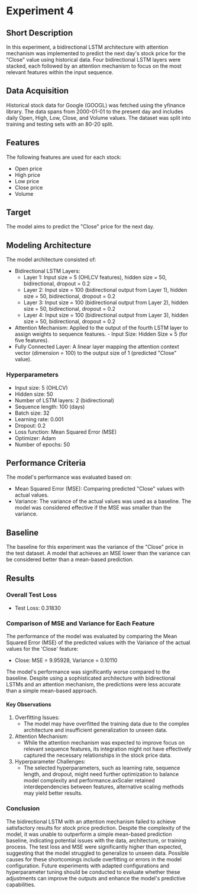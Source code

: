# Experiment 4

## Short Description
In this experiment, a bidirectional LSTM architecture with attention mechanism was implemented to predict the next day's stock price for the "Close" value using historical data. Four bidirectional LSTM layers were stacked, each followed by an attention mechanism to focus on the most relevant features within the input sequence.

## Data Acquisition
Historical stock data for Google (GOOGL) was fetched using the yfinance library. The data spans from 2000-01-01 to the present day and includes daily Open, High, Low, Close, and Volume values. The dataset was split into training and testing sets with an 80-20 split.

## Features

The following features are used for each stock:  
- Open price
- High price
- Low price
- Close price
- Volume

## Target
The model aims to predict the "Close" price for the next day.

## Modeling Architecture
The model architecture consisted of:
- Bidirectional LSTM Layers:
  - Layer 1: Input size = 5 (OHLCV features), hidden size = 50, bidirectional, dropout = 0.2
  - Layer 2: Input size = 100 (bidirectional output from Layer 1), hidden size = 50, bidirectional, dropout = 0.2
  - Layer 3: Input size = 100 (bidirectional output from Layer 2), hidden size = 50, bidirectional, dropout = 0.2
  - Layer 4: Input size = 100 (bidirectional output from Layer 3), hidden size = 50, bidirectional, dropout = 0.2
- Attention Mechanism: Applied to the output of the fourth LSTM layer to assign weights to sequence features.  - Input Size: Hidden Size × 5 (for five features).
- Fully Connected Layer: A linear layer mapping the attention context vector (dimension = 100) to the output size of 1 (predicted "Close" value).

### Hyperparameters
  - Input size: 5 (OHLCV)
  - Hidden size: 50
  - Number of LSTM layers: 2 (bidirectional)
  - Sequence length: 100 (days)
  - Batch size: 32
  - Learning rate: 0.001
  - Dropout: 0.2
  - Loss function: Mean Squared Error (MSE)
  - Optimizer: Adam
  - Number of epochs: 50
## Performance Criteria
The model's performance was evaluated based on:
  - Mean Squared Error (MSE): Comparing predicted "Close" values with actual values.
  - Variance: The variance of the actual values was used as a baseline. The model was considered effective if the MSE was smaller than the variance.

## Baseline
The baseline for this experiment was the variance of the "Close" price in the test dataset. A model that achieves an MSE lower than the variance can be considered better than a mean-based prediction.

## Results

### Overall Test Loss

 - Test Loss: 0.31830

### Comparison of MSE and Variance for Each Feature
The performance of the model was evaluated by comparing the Mean Squared Error (MSE) of the predicted values with the Variance of the actual values for the 'Close' feature:

  - Close: MSE = 9.95928, Variance = 0.10110
  
  The model's performance was significantly worse compared to the baseline. Despite using a sophisticated architecture with bidirectional LSTMs and an attention mechanism, the predictions were less accurate than a simple mean-based approach.

 #### Key Observations

  1. Overfitting Issues:
     - The model may have overfitted the training data due to the complex architecture and insufficient generalization to unseen data.
  2. Attention Mechanism:
     - While the attention mechanism was expected to improve focus on relevant sequence features, its integration might not have effectively captured the necessary relationships in the stock price data.
  3. Hyperparameter Challenges:
     - The selected hyperparameters, such as learning rate, sequence length, and dropout, might need further optimization to balance model complexity and performance.axScaler retained interdependencies between features, alternative scaling methods may yield better results.

### Conclusion

The bidirectional LSTM with an attention mechanism failed to achieve satisfactory results for stock price prediction. Despite the complexity of the model, it was unable to outperform a simple mean-based prediction baseline, indicating potential issues with the data, architecture, or training process. The test loss and MSE were significantly higher than expected, suggesting that the model struggled to generalize to unseen data. Possible causes for these shortcomings include overfitting or errors in the model configuration. Future experiments with adapted configurations and hyperparameter tuning should be conducted to evaluate whether these adjustments can improve the outputs and enhance the model's predictive capabilities.